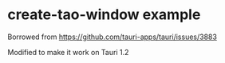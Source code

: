 # create-tao-window example

Borrowed from https://github.com/tauri-apps/tauri/issues/3883

Modified to make it work on Tauri 1.2
